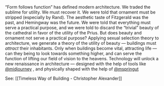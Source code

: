 “Form follows function” has defined modern architecture. We traded the sublime for utility. We must recover it. We were told that ornament must be stripped (especially by Rand). The aesthetic taste of Fitzgerald was the past, and Hemingway was the future. We were told that everything must serve a practical purpose, and we were told to discard the “trivial” beauty of the cathedral in favor of the utility of the Prius. But does beauty and ornament not serve a practical purpose? Applying sexual selection theory to architecture, we generate a theory of the utility of beauty — buildings must *attract* their inhabitants. Only when buildings become vital, attracting life — can they being to look towards something higher, and can serve the function of lifting our field of vision to the heavens. Technology will unlock a new renaissance in architecture — designed with the help of tools like [@midjourney](https://twitter.com/midjourney) , and physically shaped with the help of [@mspringut](https://twitter.com/mspringut)

See: [[Timeless Way of Building - Christopher Alexander]]